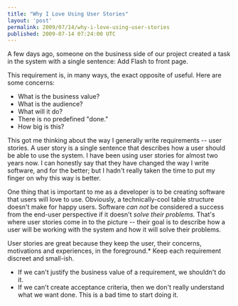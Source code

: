 ```yaml
---
title: "Why I Love Using User Stories"
layout: 'post'
permalink: 2009/07/14/why-i-love-using-user-stories
published: 2009-07-14 07:24:00 UTC
---
```

A few days ago, someone on the business side of our project created a task in the system with a single sentence:
Add Flash to front page.

This requirement is, in many ways, the exact opposite of useful. Here are some concerns:

* What is the business value?
* What is the audience?
* What will it do? 
* There is no predefined &quot;done.&quot;
* How big is this?

This got me thinking about the way I generally write requirements -- user stories. A user story is a single sentence that describes how a user should be able to use the system. I have been using user stories for almost two years now. I can honestly say that they have changed the way I write software, and for the better; but I hadn't really taken the time to put my finger on why this way is better.

One thing that is important to me as a developer is to be creating software that users will love to use. Obviously, a technically-cool table structure doesn't make for happy users. Software _can not_ be considered a success from the end-user perspective if it doesn't _solve their problems._ That's where user stories come in to the picture -- their goal is to describe how a user will be working with the system and how it will solve their problems.

User stories are great because they keep the user, their concerns, motivations and experiences, in the foreground.* Keep each requirement discreet and small-ish.
* If we can't justify the business value of a requirement, we shouldn't do it.
* If we can't create acceptance criteria, then we don't really understand what we want done. This is a bad time to start doing it.


